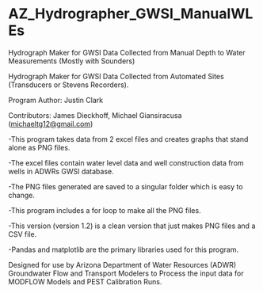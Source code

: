 # AZ_Hydrographer_GWSI_ManualWLEs
Hydrograph Maker for GWSI Data Collected from Manual Depth to Water Measurements (Mostly with Sounders)

Hydrograph Maker for GWSI Data Collected from Automated Sites (Transducers or Stevens Recorders).

Program Author: Justin Clark

Contributors: James Dieckhoff, Michael Giansiracusa (michaeltg12@gmail.com)

-This program takes data from 2 excel files and creates graphs that stand alone as PNG files.

-The excel files contain water level data and well construction data from wells in ADWRs GWSI database.

-The PNG files generated are saved to a singular folder which is easy to change.

-This program includes a for loop to make all the PNG files.

-This version (version 1.2) is a clean version that just makes PNG files and a CSV file.

-Pandas and matplotlib are the primary libraries used for this program.

Designed for use by Arizona Department of Water Resources (ADWR) Groundwater Flow and Transport Modelers to Process the input data for MODFLOW Models and PEST Calibration Runs.
